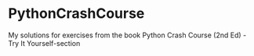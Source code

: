 # PythonCrashCourse
My solutions for exercises from the book Python Crash Course (2nd Ed) - Try It Yourself-section
